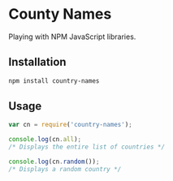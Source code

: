 # County Names

Playing with NPM JavaScript libraries.

## Installation

```bash
npm install country-names
```

## Usage

```javascript
var cn = require('country-names');

console.log(cn.all);
/* Displays the entire list of countries */

console.log(cn.random());
/* Displays a random country */
```
